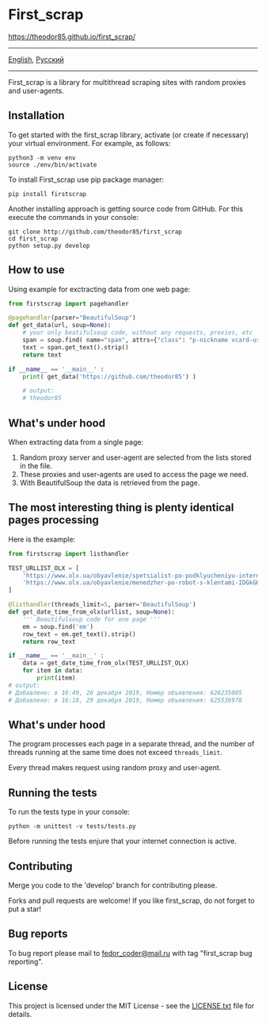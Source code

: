# First_scrap

https://theodor85.github.io/first_scrap/

- - -
[English](README.md), [Русский](README-ru.md)
- - -

First_scrap is a library for multithread scraping sites with random proxies and user-agents.

## Installation

To get started with the first_scrap library, activate (or create if necessary) your virtual environment. For example, as follows:

    python3 -m venv env
    source ./env/bin/activate

To install First_scrap use pip package manager:

    pip install firstscrap

Another installing approach is getting source code from GitHub. For this execute the commands in your console:

    git clone http://github.com/theodor85/first_scrap
    cd first_scrap
    python setup.py develop

## How to use

Using example for exctracting data from one web page:


```python
from firstscrap import pagehandler

@pagehandler(parser="BeautifulSoup")
def get_data(url, soup=None):
    # your only beatifulsoup code, without any requests, proxies, etc
    span = soup.find( name="span", attrs={"class": "p-nickname vcard-username d-block"} )
    text = span.get_text().strip()
    return text

if __name__ == '__main__' :
    print( get_data('https://github.com/theodor85') )

    # output:
    # theodor85
```

## What's under hood

When extracting data from a single page:

1. Random proxy server and user-agent are selected from the lists stored in the file.
2. These proxies and user-agents are used to access the page we need.
3. With BeautifulSoup the data is retrieved from the page.

## The most interesting thing is plenty identical pages processing

Here is the example:

```python
from firstscrap import listhandler

TEST_URLLIST_OLX = [
    'https://www.olx.ua/obyavlenie/spetsialist-po-podklyucheniyu-interneta-IDGnCkB.html',
    'https://www.olx.ua/obyavlenie/menedzher-po-robot-s-klentami-IDGkGK6.html',
]

@listhandler(threads_limit=5, parser='BeautifulSoup')
def get_date_time_from_olx(urllist, soup=None):
    ''' Beautifulsoup code for one page '''
    em = soup.find('em')
    row_text = em.get_text().strip()
    return row_text

if __name__ == '__main__' :
    data = get_date_time_from_olx(TEST_URLLIST_OLX)
    for item in data:
        print(item)
# output:
# Добавлено: в 16:49, 26 декабря 2019, Номер объявления: 626235005
# Добавлено: в 16:18, 29 декабря 2019, Номер объявления: 625536978

```

## What's under hood

The program processes each page in a separate thread, and the number of threads running at the same time does not exceed `threads_limit`.

Every thread makes request using random proxy and user-agent.

## Running the tests

To run the tests type in your console:

    python -m unittest -v tests/tests.py

Before running the tests enjure that your internet connection is active.

## Contributing

Merge you code to the 'develop' branch for contributing please.

Forks and pull requests are welcome! If you like first_scrap, do not forget to put a star!

## Bug reports

To bug report please mail to fedor_coder@mail.ru with tag "first_scrap bug reporting".

## License

This project is licensed under the MIT License - see the [LICENSE.txt](LICENSE.txt) file for details.
